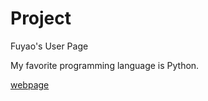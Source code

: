 # Project

Fuyao's User Page

My favorite programming language is Python.

[webpage](https://fuyaozhao1018.github.io/Project/)